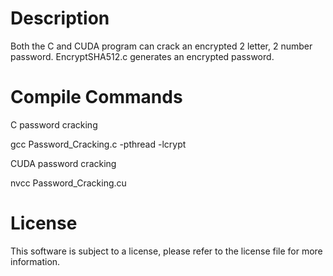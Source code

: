 # Description
Both the C and CUDA program can crack an encrypted 2 letter, 2 number password. EncryptSHA512.c generates an encrypted password.

# Compile Commands

C password cracking

gcc Password_Cracking.c -pthread -lcrypt


CUDA password cracking

nvcc Password_Cracking.cu

# License

This software is subject to a license, please refer to the license file for more information.
